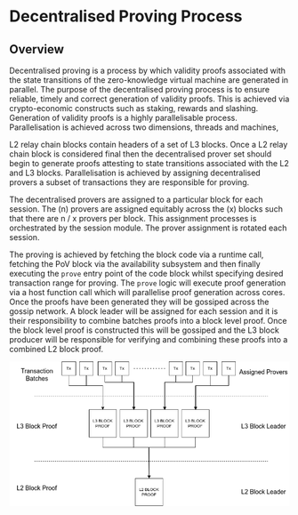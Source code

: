 # Decentralised Proving Process

## Overview

Decentralised proving is a process by which validity proofs associated with
the state transitions of the zero-knowledge virtual machine are generated in parallel.
The purpose of the decentralised proving process is to ensure reliable, timely
and correct generation of validity proofs.  This is achieved via crypto-economic constructs
such as staking, rewards and slashing.  Generation of validity proofs is a highly 
parallelisable process.  Parallelisation is achieved across two dimensions, threads and machines, 

L2 relay chain blocks contain headers of a set of L3 blocks.  Once a L2 relay chain block is
considered final then the decentralised prover set should begin to generate proofs attesting
to state transitions associated with the L2 and L3 blocks.  Parallelisation is achieved by 
assigning decentralised provers a subset of transactions they are responsible for proving.  

The decentralised provers are assigned to a particular block for each session.  The (n) provers
are assigned equitably across the (x) blocks such that there are n / x provers per block.  This
assignment processes is orchestrated by the session module.  The prover assignment is rotated 
each session.

The proving is achieved by fetching the block code via a runtime call, fetching the PoV 
block via the availability subsystem and then finally executing the `prove` entry point of the 
code block whilst specifying desired transaction range for proving.  The `prove` logic will 
execute proof generation via a host function call which will parallelise proof generation across
cores.  Once the proofs have been generated they will be gossiped across the gossip network.  A
block leader will be assigned for each session and it is their responsibility to combine batches
proofs into a block level proof.  Once the block level proof is constructed this will be gossiped
and the L3 block producer will be responsible for verifying and combining these proofs into a 
combined L2 block proof. 

![image](assets/proving-process.drawio.png)
